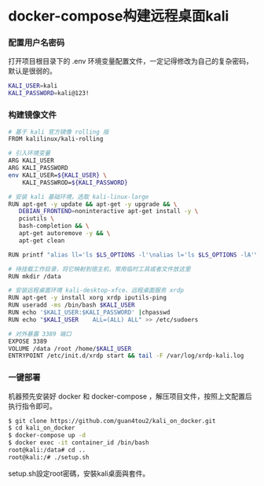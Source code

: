 # docker-compose构建远程桌面kali

### 配置用户名密码
打开项目根目录下的 .env 环境变量配置文件，一定记得修改为自己的复杂密码，默认是很弱的。
```bash
KALI_USER=kali
KALI_PASSWORD=kali@123!
```
### 构建镜像文件
```bash
# 基于 kali 官方镜像 rolling 版
FROM kalilinux/kali-rolling  

# 引入环境变量
ARG KALI_USER
ARG KALI_PASSWORD
env KALI_USER=${KALI_USER} \
    KALI_PASSWROD=${KALI_PASSWORD}

# 安装 kali 基础环境，选取 kali-linux-large
RUN apt-get -y update && apt-get -y upgrade && \
   DEBIAN_FRONTEND=noninteractive apt-get install -y \
   pciutils \
   bash-completion && \
   apt-get autoremove -y && \
   apt-get clean

RUN printf "alias ll='ls $LS_OPTIONS -l'\nalias l='ls $LS_OPTIONS -lA'\n\n# enable bash completion in interactive shells\nif [ -f /etc/bash_completion ] && ! shopt -oq posix; then\n    . /etc/bash_completion\nfi\n" > /root/.bashrc

# 待挂载工作目录，将它映射到宿主机，常用临时工具或者文件放这里
RUN mkdir /data

# 安装远程桌面环境 kali-desktop-xfce、远程桌面服务 xrdp
RUN apt-get -y install xorg xrdp iputils-ping
RUN useradd -ms /bin/bash $KALI_USER
RUN echo '$KALI_USER:$KALI_PASSWORD' |chpasswd
RUN echo "$KALI_USER    ALL=(ALL) ALL" >> /etc/sudoers

# 对外暴露 3389 端口
EXPOSE 3389
VOLUME /data /root /home/$KALI_USER
ENTRYPOINT /etc/init.d/xrdp start && tail -F /var/log/xrdp-kali.log
```

### 一键部署
机器预先安装好 docker 和 docker-compose ，解压项目文件，按照上文配置后执行指令即可。
```bash
$ git clone https://github.com/guan4tou2/kali_on_docker.git
$ cd kali_on_docker
$ docker-compose up -d
$ docker exec -it container_id /bin/bash
root@kali:/data# cd ..
root@kali:/# ./setup.sh
```
setup.sh設定root密碼，安裝kali桌面與套件。

